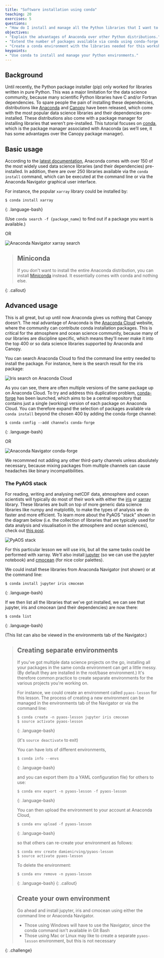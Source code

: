```yaml
---
title: "Software installation using conda"
teaching: 20
exercises: 5
questions:
- "How do I install and manage all the Python libraries that I want to use?"
objectives:
- "Explain the advantages of Anaconda over other Python distributions."
- "Extend the number of packages available via conda using conda-forge."
- "Create a conda environment with the libraries needed for this workshop."
keypoints:
- "Use conda to install and manage your Python environments."
---
```


## Background

Until recently, the Python package installer (pip) only worked for libraries written in pure Python.
This was a major limitation for the data science community,
because many scientific Python libraries have C and/or Fortran dependencies.
To spare people the pain of installing these dependencies,
distributions like [Anaconda](https://www.anaconda.com/distribution/) and [Canopy](https://www.enthought.com/product/canopy/) have been released,
which come with the most popular data science libraries and their dependencies pre-installed.
These distributions also come with a package manager for installing libraries that weren’t pre-installed.
This tutorial focuses on [conda](https://conda.io/docs/),
which is the package manager associated with Anaconda (as we’ll see, it has some advantages over the Canopy package manager).

## Basic usage

According to the [latest documentation](https://docs.anaconda.com/anaconda/#anaconda-navigator-or-conda),
Anaconda comes with over 150 of the most widely used data science libraries (and their dependencies) pre-installed.
In addition, there are over 250 libraries available via the `conda install` command,
which can be executed at the command line or via the Anaconda Navigator graphical user interface.


For instance, the popular `xarray` library could be installed by:
~~~
$ conda install xarray
~~~
{: .language-bash}

(Use `conda search -f {package_name}` to find out if a package you want is available.)

OR

![Anaconda Navigator xarray search](../fig/01-navigator-xarray.png)


> ## Miniconda
>
> If you don't want to install the entire Anaconda distribution,
> you can install [Miniconda](http://conda.pydata.org/miniconda.html) instead.
> It essentially comes with conda and nothing else.
>
{: .callout}


## Advanced usage

This is all great, but up until now Anaconda gives us nothing that Canopy doesn't.
The real advantage of Anaconda is the [Anaconda Cloud](https://anaconda.org) website,
where the community can contribute conda installation packages.
This is critical for the atmosphere and ocean science community,
because many of our libraries are discipline specific,
which means they'll never make it into the top 400 or so data science libraries
supported by Anaconda and Canopy.

You can search Anaconda Cloud to find the command line entry needed to install the package.
For instance, here is the search result for the iris package:

![Iris search on Anaconda Cloud](../fig/01-iris-search.png)

As you can see, there are often multiple versions of the same package up on Anaconda Cloud.
To try and address this duplication problem, [conda-forge](https://conda-forge.github.io/) has been launched,
which aims to be a central repository that contains just a single (working) version of each package on Anaconda Cloud.
You can therefore expand the selection of packages available via `conda install` beyond the chosen 400
by adding the conda-forge channel:
~~~
$ conda config --add channels conda-forge
~~~
{: .language-bash}

OR

![Anaconda Navigator conda-forge](../fig/01-navigator-conda-forge.png)

We recommned not adding any other third-party channels unless absolutely necessary,
because mixing packages from multiple channels can cause headaches like binary incompatibilities.

### The PyAOS stack

For reading, writing and analysing netCDF data,
atmosphere and ocean scientists will typically do most of their work with either the [iris](http://scitools.org.uk/iris/)
or [xarray](http://xarray.pydata.org/en/stable/) library.
These libraries are built on top of more generic data science libraries like numpy and matplotlib,
to make the types of analysis we do faster and more efficient.
To learn more about the PyAOS "stack" shown in the diagram below
(i.e. the collection of libraries that are typically used for
data analysis and visualisation in the atmosphere and ocean sciences),
check out [this post](https://drclimate.wordpress.com/2016/10/04/the-weatherclimate-python-stack/).

![PyAOS stack](../fig/01-pyaos-stack.png) 

For this particular lesson we will use iris,
but all the same tasks could be performed with xarray.
We'll also install
[jupyter](https://jupyter.org/) (so we can use the jupyter notebook)
and [cmocean](http://matplotlib.org/cmocean/) (for nice color palettes).  

We could install these libraries from Anaconda Navigator (not shown) or at the command line:
~~~
$ conda install jupyter iris cmocean
~~~
{: .language-bash}

If we then list all the libraries that we've got installed,
we can see that jupyter, iris and cmocean (and their dependencies)
are now there:
~~~
$ conda list
~~~
{: .language-bash}

(This list can also be viewed in the environments tab of the Navigator.)


> ## Creating separate environments
>
> If you've got multiple data science projects on the go,
> installing all your packages in the same conda environment can get a little messy.
> (By default they are installed in the root/base environment.)
> It's therefore common practice to create separate environments
> for the various projects you're working on.
>
> For instance, we could create an environment called `pyaos-lesson` for this lesson.
> The process of creating a new environment can be managed in the environments tab
> of the Navigator or via the command line:
>
> ~~~
> $ conda create -n pyaos-lesson jupyter iris cmocean
> $ source activate pyaos-lesson
> ~~~
> {: .language-bash}
>
> (it's `source deactivate` to exit)
>
> You can have lots of different environments,
>
> ~~~
> $ conda info --envs
> ~~~
> {: .language-bash}
>
> and you can export them (to a YAML configuration file) for others to use:
>
> ~~~
> $ conda env export -n pyaos-lesson -f pyaos-lesson
> ~~~
> {: .language-bash}
>
> You can then upload the environment to your account at Anaconda Cloud,
>
> ~~~
> $ conda env upload -f pyaos-lesson
> ~~~
> {: .language-bash}
>
> so that others can re-create your environment as follows:
> 
> ~~~
> $ conda env create damienirving/pyaos-lesson
> $ source activate pyaos-lesson
> ~~~
>
> To delete the environment:
>
> ~~~
> $ conda env remove -n pyaos-lesson
> ~~~
> {: .language-bash}
{: .callout}


> ## Create your own environment
>
> Go ahead and install jupyter, iris and cmocean using either the command line 
> or Anaconda Navigator.
> 
> * Those using Windows will have to use the Navigator, since the conda command isn't available in Git Bash  
> * Those using Mac or Linux may like to create a separate `pyaos-lesson` environment, but this is not necessary
>
{: .challenge}
